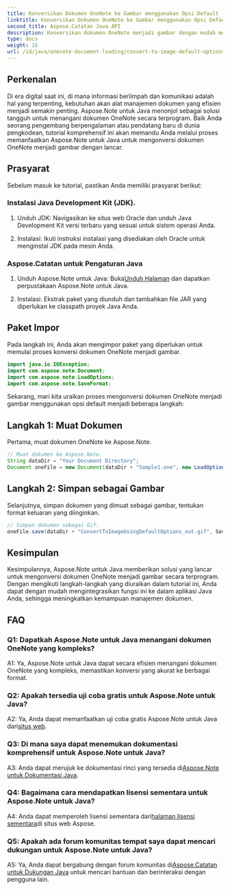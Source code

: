 ```yaml
---
title: Konversikan Dokumen OneNote ke Gambar menggunakan Opsi Default - Java
linktitle: Konversikan Dokumen OneNote ke Gambar menggunakan Opsi Default - Java
second_title: Aspose.Catatan Java API
description: Konversikan dokumen OneNote menjadi gambar dengan mudah menggunakan Aspose.Note untuk Java. Ikuti tutorial langkah demi langkah ini untuk integrasi yang lancar.
type: docs
weight: 15
url: /id/java/onenote-document-loading/convert-to-image-default-options/
---
```

## Perkenalan

Di era digital saat ini, di mana informasi berlimpah dan komunikasi adalah hal yang terpenting, kebutuhan akan alat manajemen dokumen yang efisien menjadi semakin penting. Aspose.Note untuk Java menonjol sebagai solusi tangguh untuk menangani dokumen OneNote secara terprogram. Baik Anda seorang pengembang berpengalaman atau pendatang baru di dunia pengkodean, tutorial komprehensif ini akan memandu Anda melalui proses memanfaatkan Aspose.Note untuk Java untuk mengonversi dokumen OneNote menjadi gambar dengan lancar.

## Prasyarat

Sebelum masuk ke tutorial, pastikan Anda memiliki prasyarat berikut:

### Instalasi Java Development Kit (JDK).

1. Unduh JDK: Navigasikan ke situs web Oracle dan unduh Java Development Kit versi terbaru yang sesuai untuk sistem operasi Anda.
   
2. Instalasi: Ikuti instruksi instalasi yang disediakan oleh Oracle untuk menginstal JDK pada mesin Anda.

### Aspose.Catatan untuk Pengaturan Java

1.  Unduh Aspose.Note untuk Java: Buka[Unduh Halaman](https://releases.aspose.com/note/java/) dan dapatkan perpustakaan Aspose.Note untuk Java.
   
2. Instalasi: Ekstrak paket yang diunduh dan tambahkan file JAR yang diperlukan ke classpath proyek Java Anda.

## Paket Impor

Pada langkah ini, Anda akan mengimpor paket yang diperlukan untuk memulai proses konversi dokumen OneNote menjadi gambar.

```java
import java.io.IOException;
import com.aspose.note.Document;
import com.aspose.note.LoadOptions;
import com.aspose.note.SaveFormat;
```

Sekarang, mari kita uraikan proses mengonversi dokumen OneNote menjadi gambar menggunakan opsi default menjadi beberapa langkah:

## Langkah 1: Muat Dokumen

Pertama, muat dokumen OneNote ke Aspose.Note.

```java
// Muat dokumen ke Aspose.Note.
String dataDir = "Your Document Directory";
Document oneFile = new Document(dataDir + "Sample1.one", new LoadOptions());
```

## Langkah 2: Simpan sebagai Gambar

Selanjutnya, simpan dokumen yang dimuat sebagai gambar, tentukan format keluaran yang diinginkan.

```java
// Simpan dokumen sebagai Gif.
oneFile.save(dataDir + "ConvertToImageUsingDefaultOptions_out.gif", SaveFormat.Gif);
```

## Kesimpulan

Kesimpulannya, Aspose.Note untuk Java memberikan solusi yang lancar untuk mengonversi dokumen OneNote menjadi gambar secara terprogram. Dengan mengikuti langkah-langkah yang diuraikan dalam tutorial ini, Anda dapat dengan mudah mengintegrasikan fungsi ini ke dalam aplikasi Java Anda, sehingga meningkatkan kemampuan manajemen dokumen.

## FAQ

### Q1: Dapatkah Aspose.Note untuk Java menangani dokumen OneNote yang kompleks?

A1: Ya, Aspose.Note untuk Java dapat secara efisien menangani dokumen OneNote yang kompleks, memastikan konversi yang akurat ke berbagai format.

### Q2: Apakah tersedia uji coba gratis untuk Aspose.Note untuk Java?

 A2: Ya, Anda dapat memanfaatkan uji coba gratis Aspose.Note untuk Java dari[situs web](https://releases.aspose.com/).

### Q3: Di mana saya dapat menemukan dokumentasi komprehensif untuk Aspose.Note untuk Java?

 A3: Anda dapat merujuk ke dokumentasi rinci yang tersedia di[Aspose.Note untuk Dokumentasi Java](https://reference.aspose.com/note/java/).

### Q4: Bagaimana cara mendapatkan lisensi sementara untuk Aspose.Note untuk Java?

 A4: Anda dapat memperoleh lisensi sementara dari[halaman lisensi sementara](https://purchase.aspose.com/temporary-license/)di situs web Aspose.

### Q5: Apakah ada forum komunitas tempat saya dapat mencari dukungan untuk Aspose.Note untuk Java?

 A5: Ya, Anda dapat bergabung dengan forum komunitas di[Aspose.Catatan untuk Dukungan Java](https://forum.aspose.com/c/note/28) untuk mencari bantuan dan berinteraksi dengan pengguna lain.